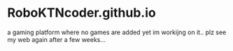 # RoboKTNcoder.github.io
a gaming platform where no games are added yet im workijng on it.. plz see my web again after a few weeks...
